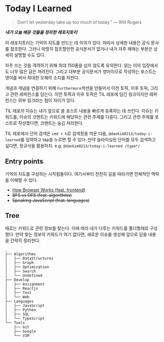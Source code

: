 # Today I Learned

> Don’t let yesterday take up too much of today.” — Will Rogers

**_내가 오늘 배운 것들을 정리한 레포지토리_**

이 레포지토리는 기억의 지도를 만드는 데 의의가 있다. 따라서 상세한 내용은 공식 문서를 참조한다. 그러나 마땅히 참조할만한 공식문서가 없거나 내가 자주 헤매는 부분은 상세히 설명할 수도 있다.

자주 쓰는 것을 격려하기 위해 최대 150줄을 넘지 않도록 유의한다. 읽는 이의 입장에서도 너무 많은 글은 꺼려진다. 그리고 대부분 공식문서가 영어이므로 작성하는 포스트는 영어를 써서 최대한 오해의 소지를 피한다.

개념과 개념을 연결하기 위해 `Furthermore`섹션을 만들어서 이전 토픽, 이후 토픽, 그리고 관련 레퍼런스를 담는다. 이전 토픽과 이후 토픽은 TIL 레포에 담긴 링크이지만 레퍼런스는 외부 링크라는 점이 차이가 있다.

TIL 레포의 이슈는 내가 앞으로 쓸 포스트 내용을 빠르게 등록하는 데 쓰인다. 이슈는 키워드를, 이슈의 코멘트는 키워드에 해당하는 관련 주제를 다룬다. 그리고 관련 주제를 포스트로 작성했다면, 코멘트는 숨김 처리한다.

TIL 레포에서 단어 검색은 `cmd + k`로 검색창을 띄운 다음, `@dankim0213/today-i-learned`를 입력하고 tap을 누르면 할 수 있다. 만약 슬라이싱된 단어를 모두 검색하고 싶다면, 정규식을 활용하자. e.g. `@dankim0213/today-i-learned /type*/`

## Entry points

기억의 지도를 구성하는 시작점들이다. 여기서부터 천천히 길을 따라가면 전체적인 맥락을 이해할 수 있다.

- [How Browser Works (feat. frontend)](./FE/Web/how-browser-works.md)
- ~~BFS vs DFS (feat. algorithms)~~
- ~~Speaking JavaScript (feat. languages)~~

## Tree

때로는 키워드로 관련 정보를 찾는다. 이에 따라 내가 다루는 키워드를 폴더형태로 구성했다. 만약 찾는 정보의 키워드가 여기 없다면, 새로운 이슈를 생성해 앞으로 담을 내용을 간략히 정리한다.

```
.
├── Algorithms
│   ├── DataStructures
│   ├── Graph
│   ├── Optimization
│   ├── Search
│   └── Undefined
├── Develop
│   ├── Assignment
│   ├── Reactjs
│   ├── Test
│   └── Web
├── Languages
│   ├── JavaScript
│   ├── Python
│   ├── SQL
│   └── TypeScript
└── Tools
    ├── Git
    ├── Google
    └── VIM
```
